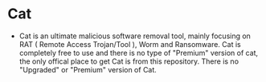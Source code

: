 # Cat

- Cat is an ultimate malicious software removal tool, mainly focusing on RAT ( Remote Access Trojan/Tool ), Worm and Ransomware. Cat is completely free to use and there is no type of "Premium" version of cat, the only offical place to get Cat is from this repository. There is no "Upgraded" or "Premium" version of Cat.

